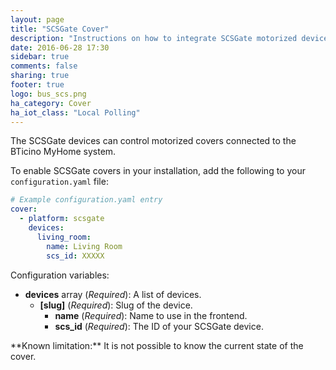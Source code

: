 ```yaml
---
layout: page
title: "SCSGate Cover"
description: "Instructions on how to integrate SCSGate motorized devices into Home Assistant."
date: 2016-06-28 17:30
sidebar: true
comments: false
sharing: true
footer: true
logo: bus_scs.png
ha_category: Cover
ha_iot_class: "Local Polling"
---
```


The SCSGate devices can control motorized covers connected to the BTicino MyHome system.

To enable SCSGate covers in your installation, add the following to your `configuration.yaml` file:

```yaml
# Example configuration.yaml entry
cover:
  - platform: scsgate
    devices:
      living_room:
        name: Living Room
        scs_id: XXXXX
```

Configuration variables:

- **devices** array (*Required*): A list of devices.
  - **[slug]** (*Required*): Slug of the device.
    - **name** (*Required*): Name to use in the frontend.
    - **scs_id** (*Required*): The ID of your SCSGate device.

<p class='note'>
**Known limitation:** It is not possible to know the current state of the cover.
</p>

